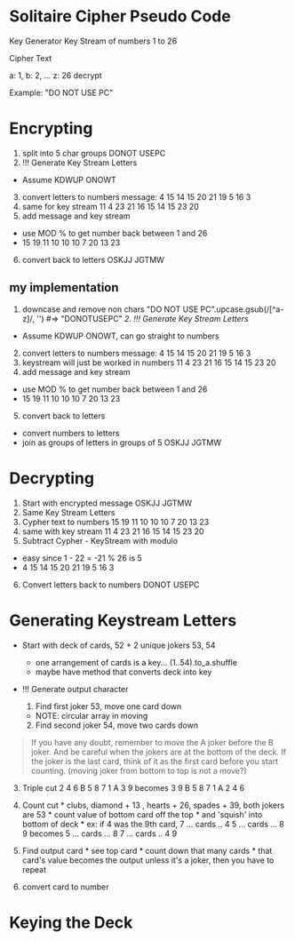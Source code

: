# Solitaire Cipher Pseudo Code

Key Generator
Key Stream of numbers 1 to 26

Cipher Text

a: 1, b: 2, ... z: 26
decrypt

Example: "DO NOT USE PC"

# Encrypting

1. split into 5 char groups
  DONOT USEPC
2. !!! Generate Key Stream Letters
  * Assume KDWUP ONOWT
3. convert letters to numbers
  message: 4 15 14 15 20  21 19 5 16 3
4. same for key stream
  11 4 23 21 16  15 14 15 23 20
5. add message and key stream
  * use MOD % to get number back between 1 and 26
  * 15 19 11 10 10   10 7 20 13 23
6. convert back to letters
  OSKJJ  JGTMW

## my implementation

1. downcase and remove non chars
  "DO NOT USE PC".upcase.gsub(/[^a-z]/, '') #=> "DONOTUSEPC"
_2. !!! Generate Key Stream Letters_
  * Assume KDWUP ONOWT, can go straight to numbers
2. convert letters to numbers
  message: 4 15 14 15 20 21 19 5 16 3
3. keystream will just be worked in numbers
  11 4 23 21 16 15 14 15 23 20
4. add message and key stream
  * use MOD % to get number back between 1 and 26
  * 15 19 11 10 10   10 7 20 13 23
5. convert back to letters
  * convert numbers to letters
  * join as groups of letters in groups of 5
  OSKJJ JGTMW


# Decrypting

1. Start with encrypted message
  OSKJJ  JGTMW
2. Same Key Stream Letters
3. Cypher text to numbers
  15 19 11 10 10   10 7 20 13 23
4. same with key stream
  11 4 23 21 16  15 14 15 23 20
5. Subtract Cypher - KeyStream with modulo
  * easy since 1 - 22 = -21 % 26 is 5
  * 4 15 14 15 20  21 19 5 16 3 
6. Convert letters back to numbers
  DONOT USEPC

# Generating Keystream Letters

* Start with deck of cards, 52 + 2 unique jokers 53, 54
  * one arrangement of cards is a key...
    (1..54).to_a.shuffle
  * maybe have method that converts deck into key

* !!! Generate output character
  1. Find first joker 53, move one card down
    * NOTE: circular array in moving
  2. Find second joker 54, move two cards down

> If you have any doubt, remember to move the A joker before the B joker. And be
> careful when the jokers are at the bottom of the deck. If the joker is the
> last card, think of it as the first card before you start counting.
  (moving joker from bottom to top is not a move?)

  3. Triple cut
    2 4 6 B 5 8 7 1 A 3 9 becomes
    3 9 B 5 8 7 1 A 2 4 6

  4. Count cut
    * clubs, diamond + 13 , hearts + 26, spades + 39,
      both jokers are 53
    * count value of bottom card off the top
    * and 'squish' into bottom of deck
    * ex: if 4 was the 9th card,
      7 ... cards .. 4 5 ... cards ... 8 9 becomes
      5 ... cards ... 8 7 ... cards .. 4 9
   5. Find output card
     * see top card
     * count down that many cards
     * that card's value becomes the output
       unless it's a joker, then you have to repeat
   6. convert card to number

# Keying the Deck
